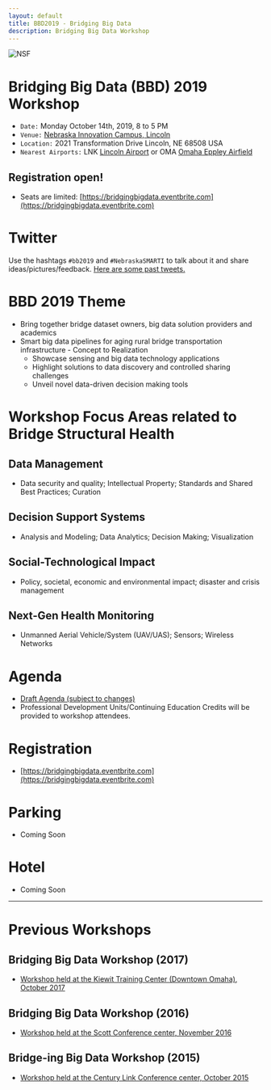 ```yaml
---
layout: default
title: BBD2019 - Bridging Big Data
description: Bridging Big Data Workshop
---
```

![NSF](http://www.nsf.gov/images/logos/nsf1.gif)  

# Bridging Big Data (BBD) 2019 Workshop
* ```Date:``` Monday October 14th, 2019, 8 to 5 PM
* ```Venue:``` [Nebraska Innovation Campus, Lincoln](https://innovate.unl.edu/directions)
* ```Location:``` 2021 Transformation Drive Lincoln, NE 68508 USA
* ```Nearest Airports:``` LNK [Lincoln Airport](https://www.lincolnairport.com) or OMA [Omaha Eppley Airfield](http://www.flyoma.com)

## Registration open!
- Seats are limited: [https://bridgingbigdata.eventbrite.com](https://bridgingbigdata.eventbrite.com)

# Twitter
Use the hashtags ```#bb2019``` and ```#NebraskaSMARTI``` to talk about it and share ideas/pictures/feedback.
[Here are some past tweets.](https://twitter.com/search?q=%23bbdOmaha)


# BBD 2019 Theme
- Bring together bridge dataset owners, big data solution providers and academics
- Smart big data pipelines for aging rural bridge transportation infrastructure - Concept to Realization
  - Showcase sensing and big data technology applications
  - Highlight solutions to data discovery and controlled sharing challenges
  - Unveil novel data-driven decision making tools

# Workshop Focus Areas related to Bridge Structural Health
## Data Management
- Data security and quality; Intellectual Property; Standards and Shared Best Practices; Curation  

## Decision Support Systems
- Analysis and Modeling; Data Analytics; Decision Making; Visualization  

## Social-Technological Impact
- Policy, societal, economic and environmental impact; disaster and crisis management   

## Next-Gen Health Monitoring
- Unmanned Aerial Vehicle/System (UAV/UAS); Sensors; Wireless Networks  

# Agenda
- [Draft Agenda (subject to changes)](https://bridgingbigdata.github.io/pages/bbd2019agenda.html)
- Professional Development Units/Continuing Education Credits will be provided to workshop attendees.

# Registration
- [https://bridgingbigdata.eventbrite.com](https://bridgingbigdata.eventbrite.com)

# Parking
- Coming Soon

# Hotel
- Coming Soon

---

# Previous Workshops

## Bridging Big Data Workshop (2017)

* [Workshop held at the Kiewit Training Center (Downtown Omaha), October 2017](https://bridgingbigdata.github.io/pages/bbd2017.html)

## Bridging Big Data Workshop (2016)

* [Workshop held at the Scott Conference center, November 2016](https://bridgingbigdata.github.io/pages/bbd2016.html)


## Bridge-ing Big Data Workshop (2015)

* [Workshop held at the Century Link Conference center, October 2015](http://engineering.unl.edu/bridging-big-data-workshop/)
